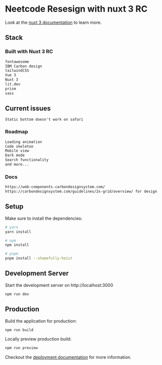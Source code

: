 # Neetcode Resesign with nuxt 3 RC

Look at the [nuxt 3 documentation](https://v3.nuxtjs.org) to learn more.

## Stack

### Built with Nuxt 3 RC

``` bash
fontawesome
IBM Carbon design
tailwindCSS
Vue 3
Nuxt 3
lit.dev
prism
sass
```

## Current issues

``` base
Static bottom doesn't work on safari
```

### Roadmap

``` bash
Loading animation
Code skeleton
Mobile view
Dark mode
Search functionality
and more...
```

### Docs

``` bash
https://web-components.carbondesignsystem.com/
https://carbondesignsystem.com/guidelines/2x-grid/overview/ for design guidelines
```

## Setup

Make sure to install the dependencies:

```bash
# yarn
yarn install

# npm
npm install

# pnpm
pnpm install --shamefully-hoist
```

## Development Server

Start the development server on http://localhost:3000

```bash
npm run dev
```

## Production

Build the application for production:

```bash
npm run build
```

Locally preview production build:

```bash
npm run preview
```

Checkout the [deployment documentation](https://v3.nuxtjs.org/guide/deploy/presets) for more information.
